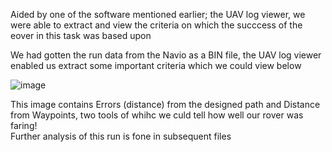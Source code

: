 Aided by one of the software mentioned earlier; the UAV log viewer,
we were able to extract and view the criteria on which the succcess of the eover in this task was based upon

We had gotten the run data from the Navio as a BIN file, the UAV log viewer enabled us extract some important criteria which we could view below



![image](https://github.com/Tomiwa2/MRE320_MarsRover/assets/49229168/295a8191-0ddd-4879-8e1c-e7db44c83887)


This image contains Errors (distance) from the designed path and Distance from Waypoints, two tools of whihc we culd tell how well our rover was faring!\
Further analysis of this run is fone in subsequent files 

